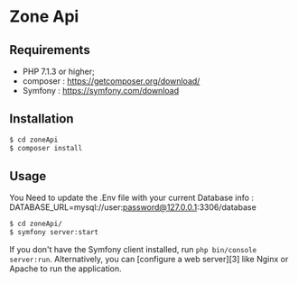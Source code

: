 Zone Api
========================

Requirements
------------

  * PHP 7.1.3 or higher;
  * composer : https://getcomposer.org/download/
  * Symfony : https://symfony.com/download

Installation
------------
```bash
$ cd zoneApi
$ composer install
```
Usage
-----

You Need to update the .Env file with your current Database info : 
DATABASE_URL=mysql://user:password@127.0.0.1:3306/database


```bash
$ cd zoneApi/
$ symfony server:start
```

If you don't have the Symfony client installed, run `php bin/console server:run`.
Alternatively, you can [configure a web server][3] like Nginx or Apache to run
the application.
